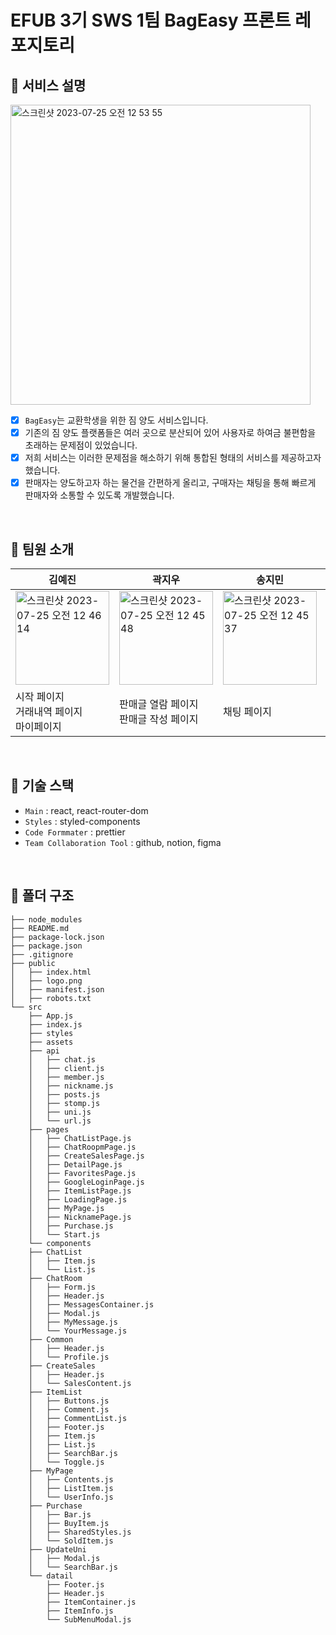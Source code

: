 # EFUB 3기 SWS 1팀 BagEasy 프론트 레포지토리

## 🧳 서비스 설명
<img width="480" alt="스크린샷 2023-07-25 오전 12 53 55" src="https://github.com/EFUB-SURFERS/BagEasy-front/assets/104717341/6861a20e-9762-4b24-99b6-fbb6c598bdbd">

- [x] `BagEasy`는 교환학생을 위한 짐 양도 서비스입니다.
- [x] 기존의 짐 양도 플랫폼들은 여러 곳으로 분산되어 있어 사용자로 하여금 불편함을 초래하는 문제점이 있었습니다.
- [x] 저희 서비스는 이러한 문제점을 해소하기 위해 통합된 형태의 서비스를 제공하고자 했습니다.
- [x] 판매자는 양도하고자 하는 물건을 간편하게 올리고, 구매자는 채팅을 통해 빠르게 판매자와 소통할 수 있도록 개발했습니다.
      
<br>

## 👥 팀원 소개
|김예진|곽지우|송지민|이주희|조정민|
|---|---|---|---|---|
|<img width="150px" alt="스크린샷 2023-07-25 오전 12 46 14" src="https://github.com/EFUB-SURFERS/BagEasy-front/assets/104717341/71dc6f6c-706d-43b5-951e-7a2a1ac78904">|<img width="150px" alt="스크린샷 2023-07-25 오전 12 45 48" src="https://github.com/EFUB-SURFERS/BagEasy-front/assets/104717341/cf199ccc-fe99-4a5d-a045-f8be0f71e450">|<img width="150px" alt="스크린샷 2023-07-25 오전 12 45 37" src="https://github.com/EFUB-SURFERS/BagEasy-front/assets/104717341/678ff507-7836-4c9c-ba4f-a58a2b9b9896">|<img width="150px" alt="스크린샷 2023-07-25 오전 12 45 37" src="https://github.com/EFUB-SURFERS/BagEasy-front/assets/104717341/76e28349-f536-46bc-8341-c46f8d3dab37">|<img width="150px" alt="스크린샷 2023-07-25 오전 12 46 00" src="https://github.com/EFUB-SURFERS/BagEasy-front/assets/104717341/07779d2c-e6e8-4b87-9e79-b2cbce093636">|
|시작 페이지 <br> 거래내역 페이지 <br> 마이페이지|판매글 열람 페이지 <br> 판매글 작성 페이지|채팅 페이지|구글 로그인 페이지 <br>  닉네임 설정 페이지|메인 페이지 <br>  찜 목록 페이지| 

<br>

## 🔗 기술 스택
- `Main` : react, react-router-dom 
- `Styles` : styled-components
- `Code Formmater` : prettier
- `Team Collaboration Tool` : github, notion, figma

<br>

## 📁 폴더 구조
```
├── node_modules
├── README.md
├── package-lock.json
├── package.json
├── .gitignore
├── public
│   ├── index.html
│   ├── logo.png
│   ├── manifest.json
│   ├── robots.txt
└── src
    ├── App.js
    ├── index.js
    ├── styles
    ├── assets
    ├── api
    │	├── chat.js
    │	├── client.js
    │   ├── member.js
    │   ├── nickname.js
    │   ├── posts.js
    │   ├── stomp.js
    │   ├── uni.js
    │   └── url.js
    ├── pages
    │	├── ChatListPage.js
    │	├── ChatRoopmPage.js
    │   ├── CreateSalesPage.js
    │   ├── DetailPage.js
    │   ├── FavoritesPage.js
    │   ├── GoogleLoginPage.js
    │   ├── ItemListPage.js
    │   ├── LoadingPage.js
    │   ├── MyPage.js
    │   ├── NicknamePage.js
    │   ├── Purchase.js
    │   └── Start.js
    └── components
	├── ChatList
	│   ├── Item.js
	│   └── List.js
	├── ChatRoom
	│   ├── Form.js
	│   ├── Header.js
	│   ├── MessagesContainer.js
	│   ├── Modal.js
	│   ├── MyMessage.js
	│   └── YourMessage.js
	├── Common
	│   ├── Header.js
	│   └── Profile.js
	├── CreateSales
	│   ├── Header.js
	│   └── SalesContent.js
	├── ItemList
	│   ├── Buttons.js
	│   ├── Comment.js
	│   ├── CommentList.js
	│   ├── Footer.js
	│   ├── Item.js
	│   ├── List.js
	│   ├── SearchBar.js
	│   └── Toggle.js
	├── MyPage
	│   ├── Contents.js
	│   ├── ListItem.js
	│   └── UserInfo.js
	├── Purchase
	│   ├── Bar.js
	│   ├── BuyItem.js
	│   ├── SharedStyles.js
	│   └── SoldItem.js
	├── UpdateUni
	│   ├── Modal.js
	│   └── SearchBar.js
	└── datail
	    ├── Footer.js
	    ├── Header.js
	    ├── ItemContainer.js
	    ├── ItemInfo.js
	    └── SubMenuModal.js
```  	  
